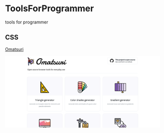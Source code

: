 # ToolsForProgrammer
 tools for programmer


## CSS
[Omatsuri](https://omatsuri.app/)

<p align ="center">
  <img src="https://raw.githubusercontent.com/zuwannn/ToolsForProgrammer/main/omatsuri.png" /> 
</p>